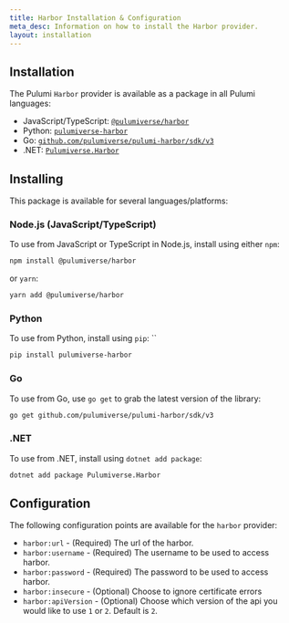 ```yaml
---
title: Harbor Installation & Configuration
meta_desc: Information on how to install the Harbor provider.
layout: installation
---
```


## Installation

The Pulumi `Harbor` provider is available as a package in all Pulumi languages:

* JavaScript/TypeScript: [`@pulumiverse/harbor`](https://www.npmjs.com/package/@pulumiverse/harbor)
* Python: [`pulumiverse-harbor`](https://pypi.org/project/pulumiverse-harbor/)
* Go: [`github.com/pulumiverse/pulumi-harbor/sdk/v3`](https://pkg.go.dev/github.com/pulumiverse/pulumi-harbor/sdk/v3)
* .NET: [`Pulumiverse.Harbor`](https://www.nuget.org/packages/Pulumiverse.Harbor)

## Installing

This package is available for several languages/platforms:

### Node.js (JavaScript/TypeScript)

To use from JavaScript or TypeScript in Node.js, install using either `npm`:

```bash
npm install @pulumiverse/harbor
```

or `yarn`:

```bash
yarn add @pulumiverse/harbor
```

### Python

To use from Python, install using `pip`:
``
```bash
pip install pulumiverse-harbor
```

### Go

To use from Go, use `go get` to grab the latest version of the library:

```bash
go get github.com/pulumiverse/pulumi-harbor/sdk/v3
```

### .NET

To use from .NET, install using `dotnet add package`:

```bash
dotnet add package Pulumiverse.Harbor
```

## Configuration

The following configuration points are available for the `harbor` provider:

- `harbor:url` - (Required) The url of the harbor.
- `harbor:username` - (Required) The username to be used to access harbor.
- `harbor:password` - (Required) The password to be used to access harbor.
- `harbor:insecure` - (Optional) Choose to ignore certificate errors
- `harbor:apiVersion` - (Optional) Choose which version of the api you would like to use `1` or `2`. Default is `2`.
